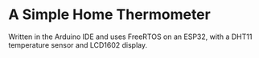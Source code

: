 # A Simple Home Thermometer

Written in the Arduino IDE and uses FreeRTOS on an ESP32, with a DHT11 temperature sensor and LCD1602 display.

